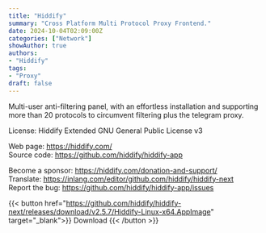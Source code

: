 ```yaml
---
title: "Hiddify"
summary: "Cross Platform Multi Protocol Proxy Frontend."
date: 2024-10-04T02:09:00Z
categories: ["Network"]
showAuthor: true
authors:
- "Hiddify"
tags: 
- "Proxy"
draft: false
---
```


Multi-user anti-filtering panel, with an effortless installation and supporting more than 20 protocols to circumvent filtering plus the telegram proxy.

License: Hiddify Extended GNU General Public License v3

Web page: <https://hiddify.com/>  
Source code: <https://github.com/hiddify/hiddify-app>

Become a sponsor: <https://hiddify.com/donation-and-support/>  
Translate: <https://inlang.com/editor/github.com/hiddify/hiddify-next>  
Report the bug: <https://github.com/hiddify/hiddify-app/issues>  

{{< button href="https://github.com/hiddify/hiddify-next/releases/download/v2.5.7/Hiddify-Linux-x64.AppImage" target="_blank">}}
Download
{{< /button >}}